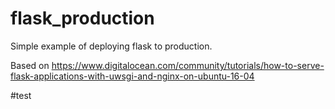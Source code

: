 # flask_production

Simple example of deploying flask to production.

Based on https://www.digitalocean.com/community/tutorials/how-to-serve-flask-applications-with-uwsgi-and-nginx-on-ubuntu-16-04

#test
